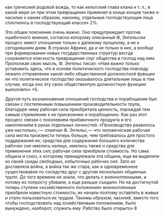 как греческий родовой вождь, то как кельтский глава клана и т. л.; в какой мере он при этом превращенин применял в конце концов также и насилие н каким образом, наконец, отдельные господствующие лица сплотилнсь в господствующий классе» 2%.

Это общее пояснение очень важно. Оно предупреждает протнв ошибочного мнения, согласно которому описанный Ф, Энгельсом процесс имест отношение только к далекому прошлому, а не к сегодняшним дням. В странах Африки, да и не только в них, а вообще при формированин новых государственных структур весгда сохраняется опасность превращения слуг общества в господ над ним. Прололжая свою мысль, Ф. Энгельс писал: «Нам важно только уставовить здесь, что в основе политического господства повсюду лежало отправление какой-либо общественной должностной фувкцин ин что политическое господство оказывалось длительным лишь в том случае, когда оно эту свою общественпую должностную функцию выполняло» *5.

Другой путь возникновения отношений господства и порабощения был связан с постепениым повышением производительности трула, благодаря чему рабочая сила приобретала ценность, порождая тем самым стремление к ее присвоению и порабощению. Как раз этот процесс связан с поязлевием прибавочного продукта и его накоплением в руках отдельных личностей. «Производство развилось уже настолько,-— отмечал Ф. Энтельс,— что человеческая рабочая сила могла произвести теперь больше, чем требовалось для простого поддержания ее; средства для содержания большего количества рабочих сил нмелись налицо, имелись также н средства для применения этих сил; рабочая сила приобрели стоимость. Но сама община и союз, к которому принадлежала эта община, еще ве выделяли из своей среды свободных, избыточных рабочих сил. Зато их доставляла война, а война так же стара, как и одновременное существовавне по соседству друг с другом нескольких общинных трупп. До того времени не знали, что делать с военнопленными, и потому их попросту убивали, а еще раньше съедалн. Но на достигнутой теперь ступени «хозяйственного положения» военкопленные приобрели известную стоимость; их начали поэтому оставлять в живых и сталн пользоваться их трудом. Такнмы образом, наснлиё, вместо того чтобы господствовать над хозяйственвым положением, было вынуждено, наоборот, служить ему. Рабство было открыто» 8
